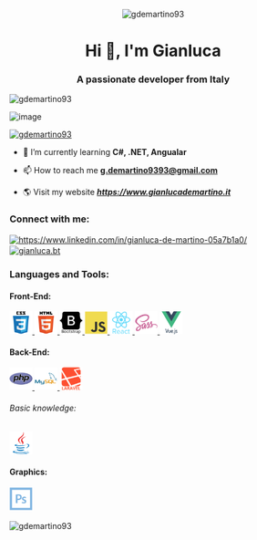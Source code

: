 <p align="center"> <img src="https://media0.giphy.com/media/icUEIrjnUuFCWDxFpU/giphy.gif?cid=ecf05e477778wzsjdsokzg120inxjy6p1vrcqxhziccn06y6&rid=giphy.gif&ct=g" alt="gdemartino93" /> </p>
<h1 align="center">Hi 👋, I'm Gianluca</h1>
<h3 align="center">A passionate developer from Italy</h3>


<p align="left"> <img src="https://komarev.com/ghpvc/?username=gdemartino93&label=Profile%20views&color=0e75b6&style=flat" alt="gdemartino93" /> </p>

![image](https://github-readme-stats.vercel.app/api/top-langs/?username=gdemartino93&layout=compact&langs_count=8&hide_border=true&title_color=000000&icon_color=000000&text_color=000000&bg_color=ffffff)

<p align="left"> <a href="https://github.com/ryo-ma/github-profile-trophy"><img src="https://github-profile-trophy.vercel.app/?username=gdemartino93" alt="gdemartino93" /></a> </p>

- 🌱 I’m currently learning **C#, .NET, Angualar**

- 📫 How to reach me **g.demartino9393@gmail.com**

- 🌎 Visit my website ***https://www.gianlucademartino.it***

<h3 align="left">Connect with me:</h3>
<p align="left">
<a href="https://www.linkedin.com/in/gianluca-demartino/" target="blank"><img align="center" src="https://raw.githubusercontent.com/rahuldkjain/github-profile-readme-generator/master/src/images/icons/Social/linked-in-alt.svg" alt="https://www.linkedin.com/in/gianluca-de-martino-05a7b1a0/" height="30" width="40" /></a>
<a href="https://instagram.com/gianluca.bt" target="blank"><img align="center" src="https://raw.githubusercontent.com/rahuldkjain/github-profile-readme-generator/master/src/images/icons/Social/instagram.svg" alt="gianluca.bt" height="30" width="40" /></a>
</p>

<h3 align="left">Languages and Tools:</h3>
<h4> Front-End: </h4>
<p align="left"> <a href="https://www.w3schools.com/css/" target="_blank" rel="noreferrer"> <img src="https://raw.githubusercontent.com/devicons/devicon/master/icons/css3/css3-original-wordmark.svg" alt="css3" width="40" height="40"/> </a> <a href="https://www.w3.org/html/" target="_blank" rel="noreferrer"> <img src="https://raw.githubusercontent.com/devicons/devicon/master/icons/html5/html5-original-wordmark.svg" alt="html5" width="40" height="40"/> </a> <a href="https://getbootstrap.com" target="_blank" rel="noreferrer"> <img src="https://raw.githubusercontent.com/devicons/devicon/master/icons/bootstrap/bootstrap-plain-wordmark.svg" alt="bootstrap" width="40" height="40"/> </a>  <a href="https://developer.mozilla.org/en-US/docs/Web/JavaScript" target="_blank" rel="noreferrer"> <img src="https://raw.githubusercontent.com/devicons/devicon/master/icons/javascript/javascript-original.svg" alt="javascript" width="40" height="40"/> </a> <a href="https://reactjs.org/" target="_blank" rel="noreferrer"> <img src="https://raw.githubusercontent.com/devicons/devicon/master/icons/react/react-original-wordmark.svg" alt="react" width="40" height="40"/> </a> <a href="https://sass-lang.com" target="_blank" rel="noreferrer"> <img src="https://raw.githubusercontent.com/devicons/devicon/master/icons/sass/sass-original.svg" alt="sass" width="40" height="40"/> </a> <a href="https://vuejs.org/" target="_blank" rel="noreferrer"> <img src="https://raw.githubusercontent.com/devicons/devicon/master/icons/vuejs/vuejs-original-wordmark.svg" alt="vuejs" width="40" height="40"/> </a> </p>
<h4> Back-End: </h4>
<a href="https://www.php.net" target="_blank" rel="noreferrer"> <img src="https://raw.githubusercontent.com/devicons/devicon/master/icons/php/php-original.svg" alt="php" width="40" height="40"/> </a>
<a href="https://www.mysql.com/" target="_blank" rel="noreferrer"> <img src="https://raw.githubusercontent.com/devicons/devicon/master/icons/mysql/mysql-original-wordmark.svg" alt="mysql" width="40" height="40"/> </a>
<a href="https://laravel.com/" target="_blank" rel="noreferrer"> <img src="https://raw.githubusercontent.com/devicons/devicon/master/icons/laravel/laravel-plain-wordmark.svg" alt="laravel" width="40" height="40"/> </a>

<h6> Basic knowledge: </h6>
<a href="https://www.java.com" target="_blank" rel="noreferrer"> <img src="https://raw.githubusercontent.com/devicons/devicon/master/icons/java/java-original.svg" alt="java" width="40" height="40"/> </a>

<h4> Graphics: </h4>
<a href="https://www.photoshop.com/en" target="_blank" rel="noreferrer"> <img src="https://raw.githubusercontent.com/devicons/devicon/master/icons/photoshop/photoshop-line.svg" alt="photoshop" width="40" height="40"/> </a>

<p><img align="center" src="https://github-readme-streak-stats.herokuapp.com/?user=gdemartino93&" alt="gdemartino93" /></p>
